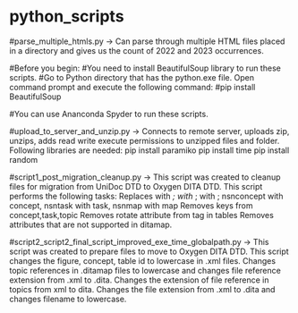 # python_scripts

#parse_multiple_htmls.py -> Can parse through multiple HTML files placed in a directory and gives us the count of 2022 and 2023 occurrences.

#Before you begin:
#You need to install BeautifulSoup library to run these scripts.
#Go to Python directory that has the python.exe file. Open command prompt and execute the following command:
#pip install BeautifulSoup

#You can use Ananconda Spyder to run these scripts.

#upload_to_server_and_unzip.py -> Connects to remote server, uploads zip, unzips, adds read write execute permissions to unzipped files and folder. 
Following libraries are needed:
pip install paramiko
pip install time
pip install random

#script1_post_migration_cleanup.py -> This script was created to cleanup files for migration from UniDoc DTD to Oxygen DITA DTD. 
This script performs the following tasks:
Replaces <emphasis> with <i>; </emphasis> with </i>; <command> with <codeph>; nsnconcept with concept, nsntask with task, nsnmap with map
Removes keys from concept,task,topic
Removes rotate attribute from <entry> tag in tables
Removes attributes that are not supported in ditamap.

#script2_script2_final_script_improved_exe_time_globalpath.py -> This script was created to prepare files to move to Oxygen DITA DTD. 
This script changes the figure, concept, table id to lowercase in .xml files.
Changes topic references in .ditamap files to lowercase and changes file reference extension from .xml to .dita.
Changes the extension of file reference in topics from xml to dita. 
Changes the file extension from .xml to .dita and changes filename to lowercase. 

